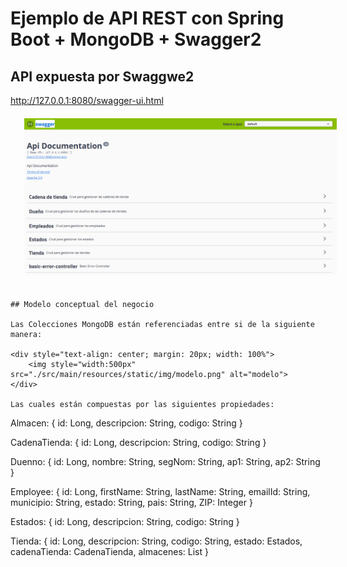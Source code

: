 # Ejemplo de API REST con Spring Boot + MongoDB + Swagger2

## API expuesta por Swaggwe2

http://127.0.0.1:8080/swagger-ui.html

<div style="text-align: center; margin: 20px; width: 100%">
    <img style="width:500px" src="./src/main/resources/static/img/swagger.PNG" alt="Interfaz Swagger2"> 
</div>

```

## Modelo conceptual del negocio

Las Colecciones MongoDB están referenciadas entre si de la siguiente manera:

<div style="text-align: center; margin: 20px; width: 100%">
    <img style="width:500px" src="./src/main/resources/static/img/modelo.png" alt="modelo"> 
</div>

Las cuales están compuestas por las siguientes propiedades:

```
Almacen: {
    id: Long,
    descripcion: String,
    codigo: String
}

CadenaTienda: {
    id: Long,
    descripcion: String,
    codigo: String
}

Duenno: {
    id: Long,
    nombre: String,
    segNom: String,
	ap1: String,
	ap2: String
}

Employee: {
    id: Long,
    firstName: String,
    lastName: String,
    emailId: String,
    municipio: String,
    estado: String,
    pais: String,
    ZIP: Integer
}

Estados: {
	id: Long,
	descripcion: String,
	codigo: String
}

Tienda: {
	id: Long,
	descripcion: String,
	codigo: String,
	estado: Estados,
	cadenaTienda: CadenaTienda,
	almacenes: List<Almacen>
}
```
